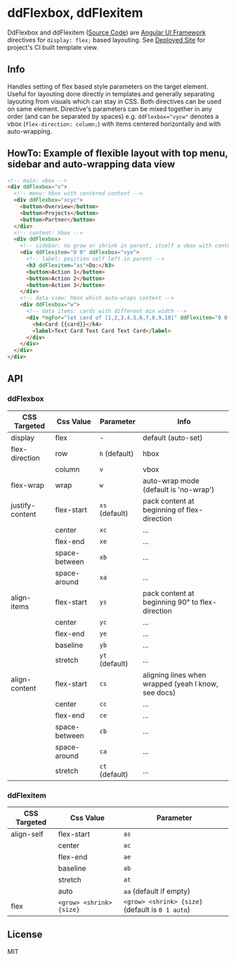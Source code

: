 # ddFlexbox, ddFlexitem

DdFlexbox and ddFlexitem ([Source Code]) are [Angular UI Framework] directives for `display: flex;` based layouting. See [Deployed Site] for project's CI built template view.

## Info

Handles setting of flex based style parameters on the target element. Useful for layouting done directly in templates and generally separating layouting from visuals which can stay in CSS. Both directives can be used on same element. Directive's parameters can be mixed together in any order (and can be separated by spaces) e.g. `ddFlexbox="vycw"` denotes a vbox (`flex-direction: column;`) with items centered horizontally and with auto-wrapping.

## HowTo: Example of flexible layout with top menu, sidebar and auto-wrapping data view

```html
<!-- main: vbox -->
<div ddFlexbox="v">
  <!-- menu: hbox with centered content -->
  <div ddFlexbox="xcyc">
    <button>Overview</button>
    <button>Projects</button>
    <button>Partner</button>
  </div>
  <!-- content: hbox -->
  <div ddFlexbox>
    <!-- sidebar: no grow or shrink in parent, itself a vbox with content to the right -->
    <div ddFlexitem="0 0" ddFlexbox="vye">
      <!-- label: position self left in parent -->
      <h3 ddFlexitem="as">Do:</h3>
      <button>Action 1</button>
      <button>Action 2</button>
      <button>Action 3</button>
    </div>
    <!-- data view: hbox which auto-wraps content -->
    <div ddFlexbox="w">
      <!-- data items: cards with different min width -->
      <div *ngFor="let card of [1,2,3,4,5,6,7,8,9,10]" ddFlexitem="0 0 {{ 1 + card%3 }}00px" ddFlexbox="v">
        <h4>Card {{card}}</h4>
        <label>Text Card Text Card Text Card</label>
      </div>
    </div>
  </div>
</div>
```

## API

### ddFlexbox

| CSS Targeted    | Css Value     | Parameter      | Info                                                |
| --------------- | ------------- | -------------- | --------------------------------------------------- |
| display         | flex          | -              | default (auto-set)                                  |
| flex-direction  | row           | `h` (default)  | hbox                                                |
|                 | column        | `v`            | vbox                                                |
| flex-wrap       | wrap          | `w`            | auto-wrap mode (default is 'no-wrap')               |
| justify-content | flex-start    | `xs` (default) | pack content at beginning of flex-direction         |
|                 | center        | `xc`           | ...                                                 |
|                 | flex-end      | `xe`           | ...                                                 |
|                 | space-between | `xb`           | ...                                                 |
|                 | space-around  | `xa`           | ...                                                 |
| align-items     | flex-start    | `ys`           | pack content at beginning 90° to flex-direction     |
|                 | center        | `yc`           | ...                                                 |
|                 | flex-end      | `ye`           | ...                                                 |
|                 | baseline      | `yb`           | ...                                                 |
|                 | stretch       | `yt` (default) | ...                                                 |
| align-content   | flex-start    | `cs`           | aligning lines when wrapped (yeah I know, see docs) |
|                 | center        | `cc`           | ...                                                 |
|                 | flex-end      | `ce`           | ...                                                 |
|                 | space-between | `cb`           | ...                                                 |
|                 | space-around  | `ca`           | ...                                                 |
|                 | stretch       | `ct` (default) | ...                                                 |

### ddFlexitem

| CSS Targeted | Css Value                | Parameter                                        |
| ------------ | ------------------------ | ------------------------------------------------ |
| align-self   | flex-start               | `as`                                             |
|              | center                   | `ac`                                             |
|              | flex-end                 | `ae`                                             |
|              | baseline                 | `ab`                                             |
|              | stretch                  | `at`                                             |
|              | auto                     | `aa` (default if empty)                          |
| flex         | `<grow> <shrink> {size}` | `<grow> <shrink> {size}` (default is `0 1 auto`) |

## License

MIT

[angular ui framework]: https://angular.io
[deployed site]: https://dd-flexbox.firebaseapp.com
[source code]: https://github.com/rlexa/dd-flexbox
